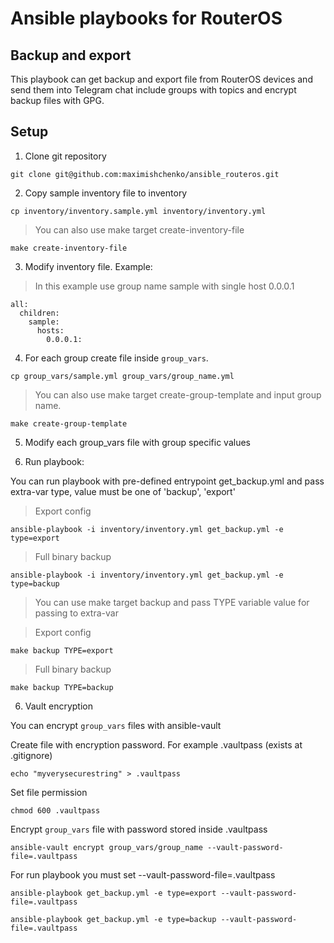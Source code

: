 # Ansible playbooks for RouterOS

## Backup and export

This playbook can get backup and export file from RouterOS devices and send them into Telegram chat include groups with topics and encrypt backup files with GPG.


## Setup

1. Clone git repository

```shell
git clone git@github.com:maximishchenko/ansible_routeros.git
```

2. Copy sample inventory file to inventory

```shell
cp inventory/inventory.sample.yml inventory/inventory.yml
```

> You can also use make target create-inventory-file

```shell
make create-inventory-file
```

3. Modify inventory file. Example:

> In this example use group name sample with single host 0.0.0.1

```
all:
  children:
    sample:
      hosts:
        0.0.0.1:
```

4. For each group create file inside `group_vars`.

```
cp group_vars/sample.yml group_vars/group_name.yml
```

> You can also use make target create-group-template and input group name. 

```shell
make create-group-template
```

5. Modify each group_vars file with group specific values

6. Run playbook:

You can run playbook with pre-defined entrypoint get_backup.yml and pass extra-var type, value must be one of 'backup', 'export'

> Export config

```shell
ansible-playbook -i inventory/inventory.yml get_backup.yml -e type=export
```

> Full binary backup

```shell
ansible-playbook -i inventory/inventory.yml get_backup.yml -e type=backup
```

> You can use make target backup and pass TYPE variable value for passing to extra-var

> Export config

```shell
make backup TYPE=export
```

> Full binary backup

```shell
make backup TYPE=backup
```

6. Vault encryption

You can encrypt `group_vars` files with ansible-vault

Create file with encryption password. For example .vaultpass (exists at .gitignore)

```shell
echo "myverysecurestring" > .vaultpass
```

Set file permission


```shell
chmod 600 .vaultpass
```

Encrypt `group_vars` file with password stored inside .vaultpass

```shell
ansible-vault encrypt group_vars/group_name --vault-password-file=.vaultpass
```

For run playbook you must set --vault-password-file=.vaultpass

```shell
ansible-playbook get_backup.yml -e type=export --vault-password-file=.vaultpass
```

```shell
ansible-playbook get_backup.yml -e type=backup --vault-password-file=.vaultpass
```
